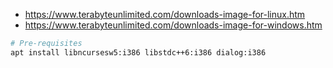 * https://www.terabyteunlimited.com/downloads-image-for-linux.htm
* https://www.terabyteunlimited.com/downloads-image-for-windows.htm

```bash
# Pre-requisites
apt install libncursesw5:i386 libstdc++6:i386 dialog:i386
```
